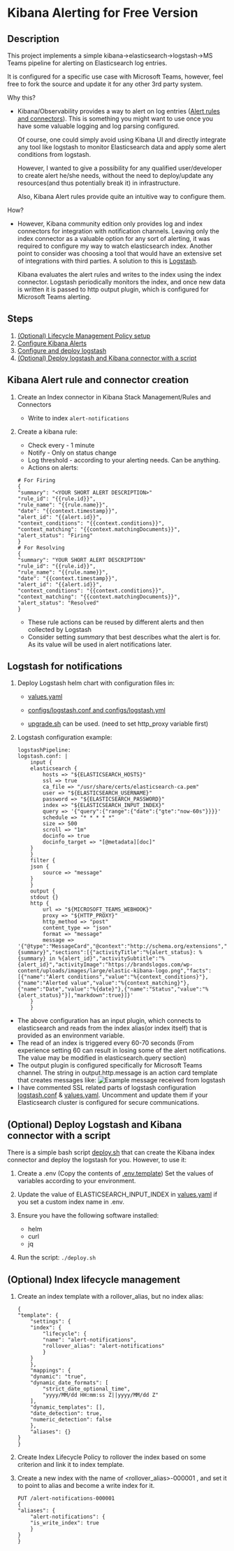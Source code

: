 # Kibana Alerting for Free Version

## Description

This project implements a simple kibana->elasticsearch->logstash->MS Teams pipeline for alerting on Elasticsearch log entries.

It is configured for a specific use case with Microsoft Teams, however, feel free to fork the source and update it for any other 3rd party system.

Why this?

- Kibana/Observability provides a way to alert on log entries ([Alert rules and connectors](https://www.elastic.co/guide/en/kibana/current/alerting-getting-started.html)). This is something you might want to use once you have some valuable logging and log parsing configured.

  Of course, one could simply avoid using Kibana UI and directly integrate any tool like logstash to monitor Elasticsearch data and apply some alert conditions from logstash.

  However, I wanted to give a possibility for any qualified user/developer to create alert he/she needs, without the need to deploy/update any resources(and thus potentially break it) in infrastructure.

  Also, Kibana Alert rules provide quite an intuitive way to configure them.

How?

- However, Kibana community edition only provides log and index connectors for integration with notification channels. Leaving only the index connector as a valuable option for any sort of alerting, it was required to configure my way to watch elasticsearch index. Another point to consider was choosing a tool that would have an extensive set of integrations with third parties. A solution to this is [Logstash](https://www.elastic.co/guide/en/logstash/current/output-plugins.html).

  Kibana evaluates the alert rules and writes to the index using the index connector. Logstash periodically monitors the index, and once new data is written it is passed to http output plugin, which is configured for Microsoft Teams alerting.

## Steps

1. [(Optional) Lifecycle Management Policy setup](#optional-index-lifecycle-management)
2. [Configure Kibana Alerts](#kibana-alert-rule-and-connector)
3. [Configure and deploy logstash](#logstash-for-notifications)
4. [(Optional) Deploy logstash and Kibana connector with a script](#optional-deploy-logstash-and-kibana-connector-with-a-script)

## Kibana Alert rule and connector creation

1. Create an Index connector in Kibana Stack Management/Rules and Connectors

   - Write to index `alert-notifications`

2. Create a kibana rule:

   - Check every - 1 minute
   - Notify - Only on status change
   - Log threshold - according to your alerting needs. Can be anything.
   - Actions on alerts:

   ```
   # For Firing
   {
   "summary": "<YOUR SHORT ALERT DESCRIPTION>"
   "rule_id": "{{rule.id}}",
   "rule_name": "{{rule.name}}",
   "date": "{{context.timestamp}}",
   "alert_id": "{{alert.id}}",
   "context_conditions": "{{context.conditions}}",
   "context_matching": "{{context.matchingDocuments}}",
   "alert_status": "Firing"
   }
   # For Resolving
   {
   "summary": "YOUR SHORT ALERT DESCRIPTION"
   "rule_id": "{{rule.id}}",
   "rule_name": "{{rule.name}}",
   "date": "{{context.timestamp}}",
   "alert_id": "{{alert.id}}",
   "context_conditions": "{{context.conditions}}",
   "context_matching": "{{context.matchingDocuments}}",
   "alert_status": "Resolved"
   }
   ```

   - These rule actions can be reused by different alerts and then collected by Logstash
   - Consider setting _summary_ that best describes what the alert is for. As its value will be used in alert notifications later.

## Logstash for notifications

1. Deploy Logstash helm chart with configuration files in:

   - [values.yaml](./values.yaml)
   - [configs/logstash.conf and configs/logstash.yml](./configs/)

   - [upgrade.sh](./upgrade.sh) can be used. (need to set http_proxy variable first)

2. Logstash configuration example:
   ```
   logstashPipeline:
   logstash.conf: |
       input {
       elasticsearch {
           hosts => "${ELASTICSEARCH_HOSTS}"
           ssl => true
           ca_file => "/usr/share/certs/elasticsearch-ca.pem"
           user => "${ELASTICSEARCH_USERNAME}"
           password => "${ELASTICSEARCH_PASSWORD}"
           index => "${ELASTICSEARCH_INPUT_INDEX}"
           query => '{"query":{"range":{"date":{"gte":"now-60s"}}}}'
           schedule => "* * * * *"
           size => 500
           scroll => "1m"
           docinfo => true
           docinfo_target => "[@metadata][doc]"
       }
       }
       filter {
       json {
           source => "message"
       }
       }
       output {
       stdout {}
       http {
           url => "${MICROSOFT_TEAMS_WEBHOOK}"
           proxy => "${HTTP_PROXY}"
           http_method => "post"
           content_type => "json"
           format => "message"
           message => '{"@type":"MessageCard","@context":"http://schema.org/extensions","themeColor":"0076D7","summary":"%{summary}","sections":[{"activityTitle":"%{alert_status}: %{summary} in %{alert_id}","activitySubtitle":"%{alert_id}","activityImage":"https://brandslogos.com/wp-content/uploads/images/large/elastic-kibana-logo.png","facts":[{"name":"Alert conditions","value":"%{context_conditions}"},{"name":"Alerted value","value":"%{context_matching}"},{"name":"Date","value":"%{date}"},{"name":"Status","value":"%{alert_status}"}],"markdown":true}]}'
       }
       }
   ```

- The above configuration has an input plugin, which connects to elasticsearch and reads from the index alias(or index itself) that is provided as an environment variable.
- The read of an index is triggered every 60-70 seconds (From experience setting 60 can result in losing some of the alert notifications. The value may be modified in elasticsearch.query section)
- The output plugin is configured specifically for Microsoft Teams channel. The string in output.http.message is an action card template that creates messages like:
  ![Example message received from logstash](images/MicrosoftTeamsAlertNotification.jpg)
- I have commented SSL related parts of logstash configuration [logstash.conf](configs/logstash.conf) & [values.yaml](values.yaml). Uncomment and update them if your Elasticsearch cluster is configured for secure communications.

## (Optional) Deploy Logstash and Kibana connector with a script

There is a simple bash script [deploy.sh](deploy.sh) that can create the Kibana index connector and deploy the logstash for you. However, to use it:

1. Create a .env (Copy the contents of [.env.template](./.env.template))
   Set the values of variables according to your environment.
2. Update the value of ELASTICSEARCH_INPUT_INDEX in [values.yaml](values.yaml) if you set a custom index name in .env.
3. Ensure you have the following software installed:

   - helm
   - curl
   - jq

4. Run the script: `./deploy.sh`

## (Optional) Index lifecycle management

1. Create an index template with a rollover_alias, but no index alias:

   ```
   {
   "template": {
       "settings": {
       "index": {
           "lifecycle": {
           "name": "alert-notifications",
           "rollover_alias": "alert-notifications"
           }
       }
       },
       "mappings": {
       "dynamic": "true",
       "dynamic_date_formats": [
           "strict_date_optional_time",
           "yyyy/MM/dd HH:mm:ss Z||yyyy/MM/dd Z"
       ],
       "dynamic_templates": [],
       "date_detection": true,
       "numeric_detection": false
       },
       "aliases": {}
   }
   }
   ```

2. Create Index Lifecycle Policy to rollover the index based on some criterion and link it to index template.

3. Create a new index with the name of <rollover_alias>-000001 , and set it to point to alias <rollover-alias> and become a write index for it.

   ```
   PUT /alert-notifications-000001
   {
   "aliases": {
       "alert-notifications": {
       "is_write_index": true
       }
   }
   }
   ```
